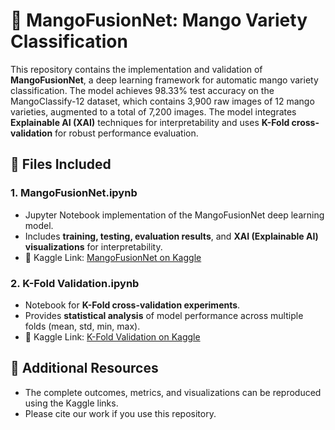 # 🍋 MangoFusionNet: Mango Variety Classification

This repository contains the implementation and validation of **MangoFusionNet**, a deep learning framework for automatic mango variety classification. The model achieves 98.33% test accuracy on the MangoClassify-12 dataset, which contains 3,900 raw images of 12 mango varieties, augmented to a total of 7,200 images. The model integrates **Explainable AI (XAI)** techniques for interpretability and uses **K-Fold cross-validation** for robust performance evaluation.

## 📂 Files Included

### 1. MangoFusionNet.ipynb
- Jupyter Notebook implementation of the MangoFusionNet deep learning model.
- Includes **training, testing, evaluation results**, and **XAI (Explainable AI) visualizations** for interpretability.
- 📎 Kaggle Link: [MangoFusionNet on Kaggle](https://www.kaggle.com/username/mangofusionnet)

### 2. K-Fold Validation.ipynb
- Notebook for **K-Fold cross-validation experiments**.
- Provides **statistical analysis** of model performance across multiple folds (mean, std, min, max).
- 📎 Kaggle Link: [K-Fold Validation on Kaggle](https://www.kaggle.com/username/kfold-validation)

## 🔗 Additional Resources
- The complete outcomes, metrics, and visualizations can be reproduced using the Kaggle links.
- Please cite our work if you use this repository.
